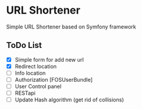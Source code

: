 URL Shortener
=========

Simple URL Shortener based on Symfony framework


## ToDo List
- [x] Simple form for add new url
- [x] Redirect location
- [ ] Info location
- [ ] Authorization [FOSUserBundle]
- [ ] User Control panel
- [ ] RESTapi
- [ ] Update Hash algorithm (get rid of collisions)